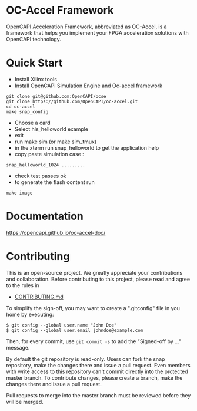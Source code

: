 # OC-Accel Framework

OpenCAPI Acceleration Framework, abbreviated as OC-Accel, is a framework that helps you implement your FPGA acceleration solutions with OpenCAPI technology.

# Quick Start
 * Install Xilinx tools
 * Install OpenCAPI Simulation Engine and Oc-accel framework
 ```console
 git clone git@github.com:OpenCAPI/ocse
 git clone https://github.com/OpenCAPI/oc-accel.git
 cd oc-accel
 make snap_config
 ```
 * Choose a card
 * Select hls_helloworld example
 * exit
 * run make sim (or make sim_tmux)
 * in the xterm run snap_helloworld to get the application help
 * copy paste simulation case : 
 ```console
 snap_helloworld_1024 .........
 ```
 * check test passes ok
 * to generate the flash content run
 ```console
 make image
 ```

# Documentation
 <https://opencapi.github.io/oc-accel-doc/>


# Contributing
This is an open-source project. We greatly appreciate your contributions and collaboration.
Before contributing to this project, please read and agree to the rules in
* [CONTRIBUTING.md](CONTRIBUTING.md)

To simplify the sign-off, you may want to create a ".gitconfig" file in you home by executing:
```
$ git config --global user.name "John Doe"
$ git config --global user.email johndoe@example.com
```
Then, for every commit, use `git commit -s` to add the "Signed-off by ..." message.

By default the git repository is read-only. Users can fork the snap repository, make the changes there and issue a pull request.
Even members with write access to this repository can't commit directly into the protected master branch. To contribute changes, please create a branch, make the changes there and issue a pull request.

Pull requests to merge into the master branch must be reviewed before they will be merged.
